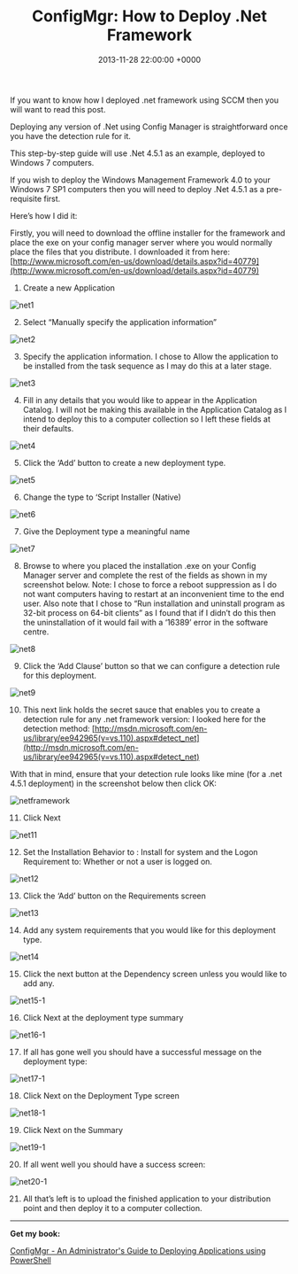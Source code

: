 ﻿---
layout: post
title:  "ConfigMgr: How to Deploy .Net Framework"
date:   2013-11-28 22:00:00 +0000
categories: ConfigMgr
tags: [configmgr, powershell, deployment, dotnet]
---
If you want to know how I deployed .net framework using SCCM then you will want to read this post.

Deploying any version of .Net using Config Manager is straightforward once you have the detection rule for it.

This step-by-step guide will use .Net 4.5.1 as an example, deployed to Windows 7 computers.

If you wish to deploy the Windows Management Framework 4.0 to your Windows 7 SP1 computers then you will need to deploy .Net 4.5.1 as a pre-requisite first.

Here’s how I did it:

Firstly, you will need to download the offline installer for the framework and place the exe on your config manager server where you would normally place the files that you distribute.  I downloaded it from here: [http://www.microsoft.com/en-us/download/details.aspx?id=40779](http://www.microsoft.com/en-us/download/details.aspx?id=40779)

1.  Create a new Application

![net1](/assets/images/dotNet/net1.JPG) 

2.   Select “Manually specify the application information”

![net2](/assets/images/dotNet/net2.JPG) 

3.   Specify the application information.  I chose to Allow the application to be installed from the task sequence as I may do this at a later stage.

![net3](/assets/images/dotNet/net3.JPG)

4.  Fill in any details that you would like to appear in the Application Catalog.  I will not be making this available in the Application Catalog as I intend to deploy this to a computer collection so I left these fields at their defaults.

![net4](/assets/images/dotNet/net4.JPG) 

5.  Click the ‘Add’ button to create a new deployment type.

![net5](/assets/images/dotNet/net5.JPG) 

6.  Change the type to ‘Script Installer (Native)

![net6](/assets/images/dotNet/net6.JPG) 

7.   Give the Deployment type a meaningful name

![net7](/assets/images/dotNet/net7.JPG) 

8.  Browse to where you placed the installation .exe on your Config Manager server and complete the rest of the fields as shown in my screenshot below.  Note:  I chose to force a reboot suppression as I do not want computers having to restart at an inconvenient time to the end user.  Also note that I chose to “Run installation and uninstall program as 32-bit process on 64-bit clients” as I found that if I didn’t do this then the uninstallation of it would fail with a ‘16389’ error in the software centre.

![net8](/assets/images/dotNet/net8.JPG) 

9.  Click the ‘Add Clause’ button so that we can configure a detection rule for this deployment.

![net9](/assets/images/dotNet/net9.JPG) 

10. This next link holds the secret sauce that enables you to create a detection rule for any .net framework version: I looked here for the detection method:  [http://msdn.microsoft.com/en-us/library/ee942965(v=vs.110).aspx#detect_net](http://msdn.microsoft.com/en-us/library/ee942965(v=vs.110).aspx#detect_net)

With that in mind, ensure that your detection rule looks like mine (for a .net 4.5.1 deployment) in the screenshot below then click OK:

![netframework](/assets/images/dotNet/netframework.PNG)

11. Click Next

![net11](/assets/images/dotNet/net11.JPG)
 

12.  Set the Installation Behavior to : Install for system and the Logon Requirement to: Whether or not a user is logged on.

![net12](/assets/images/dotNet/net12.JPG) 

13.  Click the ‘Add’ button on the Requirements screen

![net13](/assets/images/dotNet/net13.JPG) 

14.  Add any system requirements that you would like for this deployment type.

![net14](/assets/images/dotNet/net14.JPG) 

15.  Click the next button at the Dependency screen unless you would like to add any.

![net15-1](/assets/images/dotNet/net15-1.JPG)

16.  Click Next at the deployment type summary

![net16-1](/assets/images/dotNet/net16-1.JPG)

17. If all has gone well you should have a successful message on the deployment type:

![net17-1](/assets/images/dotNet/net17-1.JPG)

18. Click Next on the Deployment Type screen

![net18-1](/assets/images/dotNet/net18-1.JPG)

19.  Click Next on the Summary

![net19-1](/assets/images/dotNet/net19-1.JPG) 

20.  If all went well you should have a success screen:

![net20-1](/assets/images/dotNet/net20-1.JPG)

21.  All that’s left is to upload the finished application to your distribution point and then deploy it to a computer collection.

---

**Get my book:**

[ConfigMgr - An Administrator's Guide to Deploying Applications using PowerShell](https://leanpub.com/configmgr-DeployUsingPS)